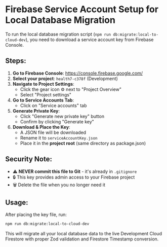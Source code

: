 # Firebase Service Account Setup for Local Database Migration

To run the local database migration script (`npm run db:migrate:local-to-cloud-dev`), you need to download a service account key from Firebase Console.

## Steps:

1. **Go to Firebase Console**: https://console.firebase.google.com/
2. **Select your project**: `health7-c378f` (Development)
3. **Navigate to Project Settings**:
   - Click the gear icon ⚙️ next to "Project Overview"
   - Select "Project settings"
4. **Go to Service Accounts Tab**:
   - Click on "Service accounts" tab
5. **Generate Private Key**:
   - Click "Generate new private key" button
   - Confirm by clicking "Generate key"
6. **Download & Place the Key**:
   - A JSON file will be downloaded
   - Rename it to `serviceAccountKey.json`
   - Place it in the **project root** (same directory as package.json)

## Security Note:

- ⚠️ **NEVER commit this file to Git** - it's already in `.gitignore`
- 🔒 This key provides admin access to your Firebase project
- 🗑️ Delete the file when you no longer need it

## Usage:

After placing the key file, run:
```bash
npm run db:migrate:local-to-cloud-dev
```

This will migrate all your local database data to the live Development Cloud Firestore with proper Zod validation and Firestore Timestamp conversion. 